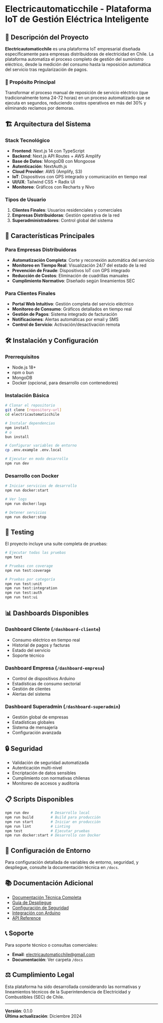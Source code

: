 # Electricautomaticchile - Plataforma IoT de Gestión Eléctrica Inteligente

## 🔌 Descripción del Proyecto

**Electricautomaticchile** es una plataforma IoT empresarial diseñada específicamente para empresas distribuidoras de electricidad en Chile. La plataforma automatiza el proceso completo de gestión del suministro eléctrico, desde la medición del consumo hasta la reposición automática del servicio tras regularización de pagos.

### 🎯 Propósito Principal

Transformar el proceso manual de reposición de servicio eléctrico (que tradicionalmente toma 24-72 horas) en un proceso automatizado que se ejecuta en segundos, reduciendo costos operativos en más del 30% y eliminando reclamos por demoras.

## 🏗️ Arquitectura del Sistema

### Stack Tecnológico

- **Frontend**: Next.js 14 con TypeScript
- **Backend**: Next.js API Routes + AWS Amplify
- **Base de Datos**: MongoDB con Mongoose
- **Autenticación**: NextAuth.js
- **Cloud Provider**: AWS (Amplify, S3)
- **IoT**: Dispositivos con GPS integrado y comunicación en tiempo real
- **UI/UX**: Tailwind CSS + Radix UI
- **Monitoreo**: Gráficos con Recharts y Nivo

### Tipos de Usuario

1. **Clientes Finales**: Usuarios residenciales y comerciales
2. **Empresas Distribuidoras**: Gestión operativa de la red
3. **Superadministradores**: Control global del sistema

## 🚀 Características Principales

### Para Empresas Distribuidoras

- **Automatización Completa**: Corte y reconexión automática del servicio
- **Monitoreo en Tiempo Real**: Visualización 24/7 del estado de la red
- **Prevención de Fraude**: Dispositivos IoT con GPS integrado
- **Reducción de Costos**: Eliminación de cuadrillas manuales
- **Cumplimiento Normativo**: Diseñado según lineamientos SEC

### Para Clientes Finales

- **Portal Web Intuitivo**: Gestión completa del servicio eléctrico
- **Monitoreo de Consumo**: Gráficos detallados en tiempo real
- **Gestión de Pagos**: Sistema integrado de facturación
- **Notificaciones**: Alertas automáticas por email y SMS
- **Control de Servicio**: Activación/desactivación remota

## 🛠️ Instalación y Configuración

### Prerrequisitos

- Node.js 18+
- npm o bun
- MongoDB
- Docker (opcional, para desarrollo con contenedores)

### Instalación Básica

```bash
# Clonar el repositorio
git clone [repository-url]
cd electricautomaticchile

# Instalar dependencias
npm install
# o
bun install

# Configurar variables de entorno
cp .env.example .env.local

# Ejecutar en modo desarrollo
npm run dev
```

### Desarrollo con Docker

```bash
# Iniciar servicios de desarrollo
npm run docker:start

# Ver logs
npm run docker:logs

# Detener servicios
npm run docker:stop
```

## 🧪 Testing

El proyecto incluye una suite completa de pruebas:

```bash
# Ejecutar todas las pruebas
npm test

# Pruebas con coverage
npm run test:coverage

# Pruebas por categoría
npm run test:unit
npm run test:integration
npm run test:auth
npm run test:ui
```

## 📊 Dashboards Disponibles

### Dashboard Cliente (`/dashboard-cliente`)

- Consumo eléctrico en tiempo real
- Historial de pagos y facturas
- Estado del servicio
- Soporte técnico

### Dashboard Empresa (`/dashboard-empresa`)

- Control de dispositivos Arduino
- Estadísticas de consumo sectorial
- Gestión de clientes
- Alertas del sistema

### Dashboard Superadmin (`/dashboard-superadmin`)

- Gestión global de empresas
- Estadísticas globales
- Sistema de mensajería
- Configuración avanzada

## 🔒 Seguridad

- Validación de seguridad automatizada
- Autenticación multi-nivel
- Encriptación de datos sensibles
- Cumplimiento con normativas chilenas
- Monitoreo de accesos y auditoría

## 📋 Scripts Disponibles

```bash
npm run dev          # Desarrollo local
npm run build        # Build para producción
npm run start        # Iniciar en producción
npm run lint         # Linting
npm test             # Ejecutar pruebas
npm run docker:start # Desarrollo con Docker
```

## 🔧 Configuración de Entorno

Para configuración detallada de variables de entorno, seguridad, y despliegue, consulte la documentación técnica en `/docs`.

## 📚 Documentación Adicional

- [Documentación Técnica Completa](./docs/)
- [Guía de Despliegue](./docs/DEPLOYMENT.md)
- [Configuración de Seguridad](./docs/SECURITY.md)
- [Integración con Arduino](./docs/ARDUINO_INTEGRATION.md)
- [API Reference](./docs/API_REFERENCE.md)

## 📞 Soporte

Para soporte técnico o consultas comerciales:

- **Email**: electricautomaticchile@gmail.com
- **Documentación**: Ver carpeta `/docs`

## ⚖️ Cumplimiento Legal

Esta plataforma ha sido desarrollada considerando las normativas y lineamientos técnicos de la Superintendencia de Electricidad y Combustibles (SEC) de Chile.

---

**Versión**: 0.1.0  
**Última actualización**: Diciembre 2024
